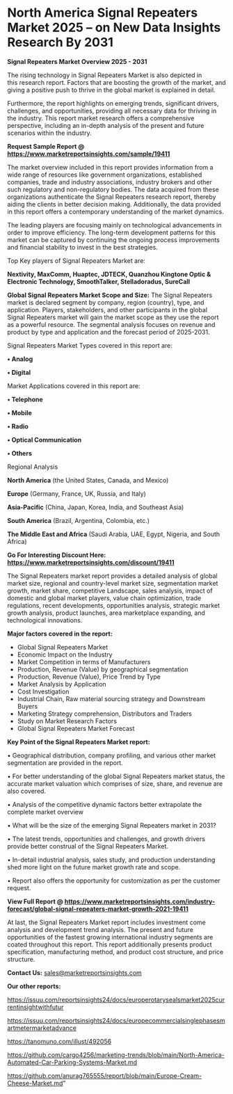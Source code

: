 # North America Signal Repeaters Market 2025 – on New Data Insights Research By 2031

<Strong> Signal Repeaters Market Overview 2025 - 2031</strong>

The rising technology in Signal Repeaters Market is also depicted in this research report. Factors that are boosting the growth of the market, and giving a positive push to thrive in the global market is explained in detail.

Furthermore, the report highlights on emerging trends, significant drivers, challenges, and opportunities, providing all necessary data for thriving in the industry. This report market research offers a comprehensive perspective, including an in-depth analysis of the present and future scenarios within the industry.

<strong>Request Sample Report @ <a href=https://www.marketreportsinsights.com/sample/19411>https://www.marketreportsinsights.com/sample/19411</a></strong>

The market overview included in this report provides information from a wide range of resources like government organizations, established companies, trade and industry associations, industry brokers and other such regulatory and non-regulatory bodies. The data acquired from these organizations authenticate the Signal Repeaters research report, thereby aiding the clients in better decision making. Additionally, the data provided in this report offers a contemporary understanding of the market dynamics.

The leading players are focusing mainly on technological advancements in order to improve efficiency. The long-term development patterns for this market can be captured by continuing the ongoing process improvements and financial stability to invest in the best strategies.

Top Key players of Signal Repeaters Market are:

<strong>Nextivity, MaxComm, Huaptec, JDTECK, Quanzhou Kingtone Optic & Electronic Technology, SmoothTalker, Stelladoradus, SureCall</strong>

<strong><b>Global Signal Repeaters Market Scope and Size:</b></strong>
The Signal Repeaters market is declared segment by company, region (country), type, and application. Players, stakeholders, and other participants in the global Signal Repeaters market will gain the market scope as they use the report as a powerful resource. The segmental analysis focuses on revenue and product by type and application and the forecast period of 2025-2031.

Signal Repeaters Market Types covered in this report are:

<strong>• Analog

• Digital</strong>

Market Applications covered in this report are:

<strong>• Telephone

• Mobile

• Radio

• Optical Communication

• Others</strong> 

Regional Analysis

<strong>North America</strong> (the United States, Canada, and Mexico)

<strong>Europe</strong> (Germany, France, UK, Russia, and Italy)

<strong>Asia-Pacific</strong> (China, Japan, Korea, India, and Southeast Asia)

<strong>South America</strong> (Brazil, Argentina, Colombia, etc.)

<strong>The Middle East and Africa</strong> (Saudi Arabia, UAE, Egypt, Nigeria, and South Africa)

<strong>Go For Interesting Discount Here: <a href=https://www.marketreportsinsights.com/discount/19411>https://www.marketreportsinsights.com/discount/19411</a></strong>

The Signal Repeaters market report provides a detailed analysis of global market size, regional and country-level market size, segmentation market growth, market share, competitive Landscape, sales analysis, impact of domestic and global market players, value chain optimization, trade regulations, recent developments, opportunities analysis, strategic market growth analysis, product launches, area marketplace expanding, and technological innovations.

<strong><b>Major factors covered in the report:</b></strong>
<ul>
  <li>Global Signal Repeaters Market </li>
  <li>Economic Impact on the Industry</li>
  <li>Market Competition in terms of Manufacturers</li>
  <li>Production, Revenue (Value) by geographical segmentation</li>
  <li>Production, Revenue (Value), Price Trend by Type</li>
  <li>Market Analysis by Application</li>
  <li>Cost Investigation</li>
  <li>Industrial Chain, Raw material sourcing strategy and Downstream Buyers</li>
  <li>Marketing Strategy comprehension, Distributors and Traders</li>
  <li>Study on Market Research Factors</li>
  <li>Global Signal Repeaters Market Forecast</li>
</ul>

<strong><b>Key Point of the Signal Repeaters Market report:</b></strong>

• Geographical distribution, company profiling, and various other market segmentation are provided in the report.

• For better understanding of the global Signal Repeaters market status, the accurate market valuation which comprises of size, share, and revenue are also covered.

• Analysis of the competitive dynamic factors better extrapolate the complete market overview

• What will be the size of the emerging Signal Repeaters market in 2031?

• The latest trends, opportunities and challenges, and growth drivers provide better construal of the Signal Repeaters Market.

• In-detail industrial analysis, sales study, and production understanding shed more light on the future market growth rate and scope.

• Report also offers the opportunity for customization as per the customer request.

<strong><b>View Full Report @ <a href=https://www.marketreportsinsights.com/industry-forecast/global-signal-repeaters-market-growth-2021-19411>https://www.marketreportsinsights.com/industry-forecast/global-signal-repeaters-market-growth-2021-19411</a></b></strong>


At last, the Signal Repeaters Market report includes investment come analysis and development trend analysis. The present and future opportunities of the fastest growing international industry segments are coated throughout this report. This report additionally presents product specification, manufacturing method, and product cost structure, and price structure.

<strong>Contact Us:</strong>
sales@marketreportsinsights.com

<strong>Our other reports:</strong>

<a href=https://issuu.com/reportsinsights24/docs/europerotarysealsmarket2025currentinsightwithfutur>https://issuu.com/reportsinsights24/docs/europerotarysealsmarket2025currentinsightwithfutur</a>

<a href=https://issuu.com/reportsinsights24/docs/europecommercialsinglephasesmartmetermarketadvance>https://issuu.com/reportsinsights24/docs/europecommercialsinglephasesmartmetermarketadvance</a>

<a href=https://tanomuno.com/illust/492056>https://tanomuno.com/illust/492056</a>

<a href=https://github.com/cargo4256/marketing-trends/blob/main/North-America-Automated-Car-Parking-Systems-Market.md>https://github.com/cargo4256/marketing-trends/blob/main/North-America-Automated-Car-Parking-Systems-Market.md</a>

<a href=https://github.com/anurag765555/report/blob/main/Europe-Cream-Cheese-Market.md>https://github.com/anurag765555/report/blob/main/Europe-Cream-Cheese-Market.md</a>"
